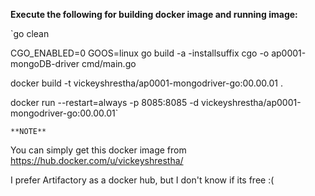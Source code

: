 **Execute the following for building docker image and running image:**

`go clean

CGO_ENABLED=0 GOOS=linux go build -a -installsuffix cgo -o ap0001-mongoDB-driver cmd/main.go

docker build -t vickeyshrestha/ap0001-mongodriver-go:00.00.01 .

docker run --restart=always -p 8085:8085 -d vickeyshrestha/ap0001-mongodriver-go:00.00.01`

`**NOTE**`

You can simply get this docker image from https://hub.docker.com/u/vickeyshrestha/

I prefer Artifactory as a docker hub, but I don't know if its free :(